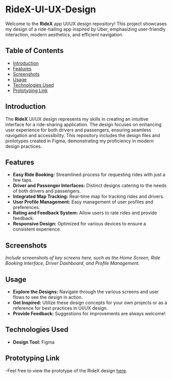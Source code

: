 # RideX-UI-UX-Design

Welcome to the **RideX** app UI/UX design repository! This project showcases my design of a ride-hailing app inspired by Uber, emphasizing user-friendly interaction, modern aesthetics, and efficient navigation.

## Table of Contents

- [Introduction](#introduction)
- [Features](#features)
- [Screenshots](#screenshots)
- [Usage](#usage)
- [Technologies Used](#technologies-used)
- [Prototyping Link](#prototyping-link)

## Introduction

The **RideX** UI/UX design represents my skills in creating an intuitive interface for a ride-sharing application. The design focuses on enhancing user experience for both drivers and passengers, ensuring seamless navigation and accessibility. This repository includes the design files and prototypes created in Figma, demonstrating my proficiency in modern design practices.

## Features

- **Easy Ride Booking:** Streamlined process for requesting rides with just a few taps.
- **Driver and Passenger Interfaces:** Distinct designs catering to the needs of both drivers and passengers.
- **Integrated Map Tracking:** Real-time map for tracking rides and drivers.
- **User Profile Management:** Easy management of user profiles and preferences.
- **Rating and Feedback System:** Allow users to rate rides and provide feedback.
- **Responsive Design:** Optimized for various devices to ensure a consistent experience.

## Screenshots

*Include screenshots of key screens here, such as the Home Screen, Ride Booking Interface, Driver Dashboard, and Profile Management.*

## Usage

- **Explore the Designs:** Navigate through the various screens and user flows to see the design in action.
- **Get Inspired:** Utilize these design concepts for your own projects or as a reference for best practices in UI/UX design.
- **Provide Feedback:** Suggestions for improvements are always welcome!

## Technologies Used

- **Design Tool:** Figma

## Prototyping Link

-Feel free to view the prototype of the RideX design [here]([https://www.figma.com/proto/abc123](https://www.figma.com/proto/LlaVfMUpInACprAM0XHQ0r/Ride%2Bshring%2Bapp?page-id=46%3A678&node-id=46-10659&node-type=frame&viewport=-196%2C-164%2C0.35&t=sanGZ4LVNddQYa05-1&scaling=scale-down&content-scaling=fixed&starting-point-node-id=46%3A10659)).


